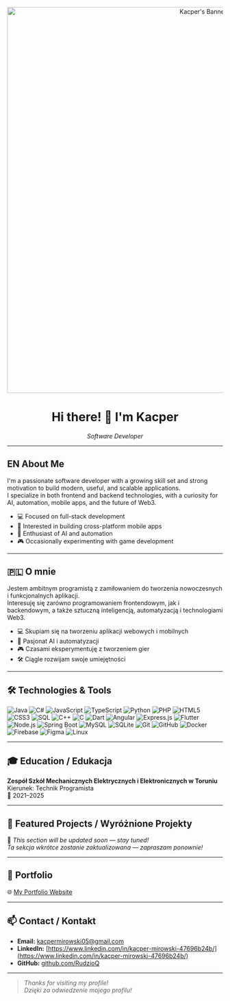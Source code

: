 <!-- Banner -->
<div align="center">
  <img src="assets/banner.png" alt="Kacper's Banner" width="900" />
</div>

<h1 align="center">Hi there! 👋 I'm Kacper</h1>
<p align="center"><i>Software Developer</i></p>

---

## EN About Me

I'm a passionate software developer with a growing skill set and strong motivation to build modern, useful, and scalable applications.  
I specialize in both frontend and backend technologies, with a curiosity for AI, automation, mobile apps, and the future of Web3.

- 💻 Focused on full-stack development  
- 📱 Interested in building cross-platform mobile apps  
- 🤖 Enthusiast of AI and automation  
- 🎮 Occasionally experimenting with game development  

---

## 🇵🇱 O mnie

Jestem ambitnym programistą z zamiłowaniem do tworzenia nowoczesnych i funkcjonalnych aplikacji.  
Interesuję się zarówno programowaniem frontendowym, jak i backendowym, a także sztuczną inteligencją, automatyzacją i technologiami Web3.

- 💻 Skupiam się na tworzeniu aplikacji webowych i mobilnych  
- 🤖 Pasjonat AI i automatyzacji  
- 🎮 Czasami eksperymentuję z tworzeniem gier  
- 🛠️ Ciągle rozwijam swoje umiejętności  

---

## 🛠️ Technologies & Tools

![Java](https://img.shields.io/badge/Java-ED8B00?logo=java&logoColor=white)
![C#](https://img.shields.io/badge/C%23-239120?logo=c-sharp&logoColor=white)
![JavaScript](https://img.shields.io/badge/JavaScript-F7DF1E?logo=javascript&logoColor=black)
![TypeScript](https://img.shields.io/badge/TypeScript-3178C6?logo=typescript&logoColor=white)
![Python](https://img.shields.io/badge/Python-3776AB?logo=python&logoColor=white)
![PHP](https://img.shields.io/badge/PHP-777BB4?logo=php&logoColor=white)
![HTML5](https://img.shields.io/badge/HTML5-E34F26?logo=html5&logoColor=white)
![CSS3](https://img.shields.io/badge/CSS3-1572B6?logo=css3&logoColor=white)
![SQL](https://img.shields.io/badge/SQL-4479A1?logo=sqlite&logoColor=white)
![C++](https://img.shields.io/badge/C++-00599C?logo=c%2b%2b&logoColor=white)
![C](https://img.shields.io/badge/C-00599C?logo=c&logoColor=white)
![Dart](https://img.shields.io/badge/Dart-0175C2?logo=dart&logoColor=white)
![Angular](https://img.shields.io/badge/Angular-DD0031?logo=angular&logoColor=white)
![Express.js](https://img.shields.io/badge/Express.js-000000?logo=express&logoColor=white)
![Flutter](https://img.shields.io/badge/Flutter-02569B?logo=flutter&logoColor=white)
![Node.js](https://img.shields.io/badge/Node.js-339933?logo=node.js&logoColor=white)
![Spring Boot](https://img.shields.io/badge/Spring_Boot-6DB33F?logo=spring-boot&logoColor=white)
![MySQL](https://img.shields.io/badge/MySQL-4479A1?logo=mysql&logoColor=white)
![SQLite](https://img.shields.io/badge/SQLite-003B57?logo=sqlite&logoColor=white)
![Git](https://img.shields.io/badge/Git-F05032?logo=git&logoColor=white)
![GitHub](https://img.shields.io/badge/GitHub-181717?logo=github&logoColor=white)
![Docker](https://img.shields.io/badge/Docker-2496ED?logo=docker&logoColor=white)
![Firebase](https://img.shields.io/badge/Firebase-FFCA28?logo=firebase&logoColor=black)
![Figma](https://img.shields.io/badge/Figma-F24E1E?logo=figma&logoColor=white)
![Linux](https://img.shields.io/badge/Linux-FCC624?logo=linux&logoColor=black)

---

## 🎓 Education / Edukacja

**Zespół Szkół Mechanicznych Elektrycznych i Elektronicznych w Toruniu**  
Kierunek: Technik Programista  
📅 2021–2025

---

## 📁 Featured Projects / Wyróżnione Projekty

🚧 *This section will be updated soon — stay tuned!*  
*Ta sekcja wkrótce zostanie zaktualizowana — zapraszam ponownie!*

---

## 🔗 Portfolio

🌐 [My Portfolio Website](https://rudzioq.github.io)

---

## 📫 Contact / Kontakt

- **Email:** kacpermirowski05@gmail.com  
- **LinkedIn:** [https://www.linkedin.com/in/kacper-mirowski-47696b24b/](https://www.linkedin.com/in/kacper-mirowski-47696b24b/)  
- **GitHub:** [github.com/RudzioQ](https://github.com/RudzioQ)

---

> *Thanks for visiting my profile!*  
> *Dzięki za odwiedzenie mojego profilu!*
